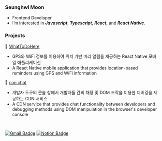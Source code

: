 ### Seunghwi Moon
- Frontend Developer
- I’m interested in ***Javascript***, ***Typescript***, ***React***, and ***React Native***.


### Projects

📍 [WhatToDoHere](https://github.com/WhatToDoHere/WhatToDoHere-App)
 - GPS와 WiFi 정보를 이용하여 위치 기반 미리 알림을 제공하는 React Native 모바일 애플리케이션
 - A React Native mobile application that provides location-based reminders using GPS and WiFi information

🌽 [con.chat](https://github.com/Team-conchat/con.chat)
- 개발자 도구의 콘솔 창에서 개발자들 간의 채팅 및 DOM 조작을 이용한 디버깅을 제공하는 CDN 서비스
- A CDN service that provides chat functionality between developers and debugging methods using DOM manipulation in the browser's developer console

<br>

[![Gmail Badge](https://img.shields.io/badge/-Gmail-d14836?style=flat&logo=Gmail&logoColor=white&link=mailto:moonstrnck@gmail.com)](mailto:moonstrnck@gmail.com)
[![Notion Badge](https://img.shields.io/badge/Notion-000?logo=notion&logoColor=fff&style=flat)](https://moonstrnck.notion.site/Steady-Study-15027e22e0504c00bdb4f555fbeeb25d)

